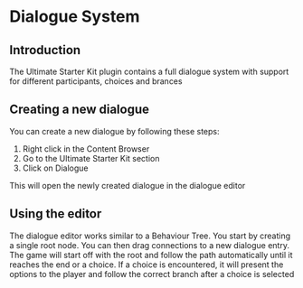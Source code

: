 # Dialogue System
## Introduction
The Ultimate Starter Kit plugin contains a full dialogue system with support for different participants, choices and brances

## Creating a new dialogue
You can create a new dialogue by following these steps:
1. Right click in the Content Browser
2. Go to the Ultimate Starter Kit section
3. Click on Dialogue

This will open the newly created dialogue in the dialogue editor

## Using the editor
The dialogue editor works similar to a Behaviour Tree. You start by creating a single root node. You can then drag connections to a new dialogue entry. The game will start off with the root and follow the path automatically until it reaches the end or a choice. If a choice is encountered, it will present the options to the player and follow the correct branch after a choice is selected